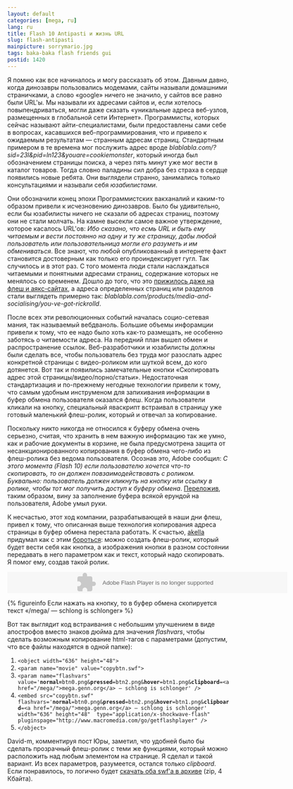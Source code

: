 ```yaml
---
layout: default
categories: [mega, ru]
lang: ru
title: Flash 10 Antipasti и жизнь URL
slug: flash-antipasti
mainpicture: sorrymario.jpg
tags: baka-baka flash friends gui 
postid: 1420
---
```



Я помню как все начиналось и могу рассказать об этом. Давным давно, когда динозавры пользовались модемами, сайты называли домашними страничками, а слово «google» ничего не значило, у сайтов все равно были URL'ы. Мы называли их адресами сайтов и, если хотелось повыпендриваться, могли даже сказать «уникальные адреса веб-узлов, размещенных в глобальной сети Интернет». Программисты, которых сейчас называют айти-специалистами, были предоставлены сами себе в вопросах, касавшихся веб-программирования, что и привело к ожидаемым результатам — странным адресам страниц. Стандартным примером в те времена мог послужить адрес вроде <i>blablabla.com/?sid=23l&pid=ln123&youare=cookiemonster</i>, который иногда был обозначением страницы поиска, а через пять минут уже мог вести в каталог товаров. Тогда словно паладины сил добра без страха в сердце появились новые ребята. Они выглядели странно, занимались только консультациями и называли себя <i>юзабилистами</i>. <!--more-->

Они обозначили конец эпохи Программистских вакханалий и каким-то образом привели к исчезновению динозавров. Было бы удивительно, если бы юзабилисты ничего не сказали об адресах страниц, поэтому они не стали молчать. На камне высекли самое важное утверждение, которое касалось URL'ов: <i>Ибо сказано, что есмь URL и быть ему читаемым и вести постоянно на одну и ту же страницу, дабы любой пользователь или пользовательница могли его разуметь и им обмениваться</i>. Все знают, что любой опубликованный в интернете факт становится достоверным как только его проиндексирует гугл. Так случилось и в этот раз. С того момента люди стали наслаждаться читаемыми и понятными адресами страниц, содержание которых не менялось со временем. Дошло до того, что это <a href="/mega/2008/flash-deeplinking/">прижилось даже на флеш и аякс-сайтах</a>, а адреса определенных страниц или разделов стали выглядеть примерно так: <i>blablabla.com/products/media-and-socialising/you-ve-got-rickrolld</i>.

После всех эти революционных событий началась социо-сетевая мания, так называемый вебдваноль. Большие объемы инфорамции привели к тому, что ее надо было хоть как-то размещать, не особенно заботясь о читаемости адреса. На передний план вышел обмен и распространение ссылок. Веб-разработчики и юзабилисты должны были сделать все, чтобы пользователь без труда мог разослать адрес конкретной страницы с видео-роликом или шуткой всем, до кого дотянется. Вот так и появились замечательные кнопки «Скопировать адрес этой страницы/видео/порно/статьи». Недостаточная стандартизация и по-прежнему негодные технологии привели к тому, что самым удобным инструменом для запихивания информации в буфер обмена пользователя оказался флеш. Когда пользователи кликали на кнопку, специальный яваскрипт встраивал в страницу уже готовый маленький флеш-ролик, который и отвечал за копирование. 

Поскольку никто никогда не относился к буферу обмена очень серьезно, считая, что хранить в нем важную информацию так же умно, как и рабочие документы в корзине, не была предусмотрена защита от несанкционированного копирования в буфер обмена чего-либо из флеш-ролика без ведома пользователя. Осознав это, Adobe сообщил: <i>С этого момента (Flash 10) если пользователю хочется что-то скопировать, то он должен повзаимодействовать с роликом. Буквально: пользователь должен кликнуть на кнопку или ссылку в ролике, чтобы тот мог получить доступ к буферу обмена</i>. <a href="http://www.adobe.com/devnet/flashplayer/articles/fplayer10_security_changes_02.html#head31">Переложив</a>, таким образом, вину за заполнение буфера всякой ерундой на пользователя, Adobe умыл руки.

К несчастью, этот ход компании, разрабатывающей в наши дни флеш, привел к тому, что описанная выше технология копирования адреса страницы в буфер обмена перестала работать. К счастью, <a href="http://cssing.org.ua">akella</a> придумал как с этим <a href="http://cssing.org.ua/2009/04/15/copy-to-clipboard-javascrip/">бороться</a>: можно создать флеш-ролик, который будет вести себя как кнопка, а изображения кнопки в разном состоянии передавать в него параметром как и текст, который надо скопировать. Я помог ему, создав такой ролик.

<object width="636" height="48">
	<param name="movie" value="/o_O/flash-antipasti/copybtn.swf" /> 
	<param name="flashvars" value='normal=/o_O/flash-antipasti/btn0.png&pressed=/o_O/flash-antipasti/btn2.png&hover=/o_O/flash-antipasti/btn1.png&clipboard=/mega/ &#151; schlong is schlonger' />		
		<embed src="/o_O/flash-antipasti/copybtn.swf" flashvars='normal=/o_O/flash-antipasti/btn0.png&pressed=/o_O/flash-antipasti/btn2.png&hover=/o_O/flash-antipasti/btn1.png&clipboard=/mega/ &#151; schlong is schlonger' width="636" height="48"  type="application/x-shockwave-flash" pluginspage="http://www.macromedia.com/go/getflashplayer" />
</object>


{% figureinfo Если нажать на кнопку, то в буфер обмена скопируется текст «/mega/ — schlong is schlonger» %}



Вот так выглядит код встраивания с небольшим улучшением в виде апострофов вместо знаков дюйма для значения <i>flashvars</i>, чтобы сделать возможным копирование html-тагов с параметрами (допустим, что все файлы находятся в одной папке):
<ol class="h4x0r">
	<li><code>&lt;object width="636" height="48"&gt;</code></li>
	<li><code>&lt;param name="movie" value="copybtn.swf"></code></li>
<li><code>&lt;param name="flashvars" value='<b>normal=</b>btn0.png&<b>pressed</b>=btn2.png&<b>hover</b>=btn1.png&<b>clipboard</b>=&lt;a href="/mega/"&gt;mega.genn.org&lt;/a&gt; &#151; schlong is schlonger' /&gt;</code></li>
	<li><code>&lt;embed src="copybtn.swf" flashvars='<b>normal</b>=btn0.png&<b>pressed</b>=btn2.png&<b>hover</b>=btn1.png&<b>clipboard</b>=&lt;a href="/mega/"&gt;mega.genn.org&lt;/a&gt; &#151; schlong is schlonger' width="636" height="48"  type="application/x-shockwave-flash" pluginspage="http://www.macromedia.com/go/getflashplayer" /&gt;</code></li>
	<li><code>&lt;/object&gt;</code></li>
</ol>
David-m, комментируя пост Юры, заметил, что удобней было бы сделать прозрачный флеш-ролик с теми же функциями, который можно расположить над любым элементом на странице. Я сделал и такой вариант. Из всех параметров, разумеется, остался только <i>clipboard</i>. Если понравилось, то логично будет <a href="/o_O/flash-antipasti/copybtns.zip">скачать оба swf'а в архиве</a> (zip, 4 Кбайта).